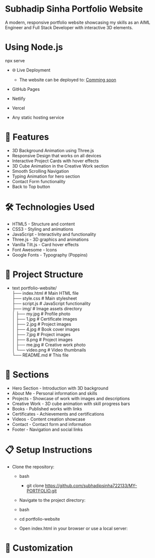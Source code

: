 # Subhadip Sinha Portfolio Website
A modern, responsive portfolio website showcasing my skills as an AIML Engineer and Full Stack Developer with interactive 3D elements.


# Using Node.js
npx serve
- 🌐 Live Deployment
    - The website can be deployed to:  [Comming soon]()

- GitHub Pages
- Netlify
- Vercel
- Any static hosting service

# 🚀 Features
- 3D Background Animation using Three.js
- Responsive Design that works on all devices
- Interactive Project Cards with hover effects
- 3D Cube Animation in the Creative Work section
- Smooth Scrolling Navigation
- Typing Animation for hero section
- Contact Form functionality
- Back to Top button

# 🛠️ Technologies Used

- HTML5 - Structure and content
- CSS3 - Styling and animations
- JavaScript - Interactivity and functionality
- Three.js - 3D graphics and animations
- Vanilla Tilt.js - Card hover effects
- Font Awesome - Icons
- Google Fonts - Typography (Poppins)

# 📁 Project Structure
- text
portfolio-website/<br>
├── index.html          # Main HTML file <br>
├── style.css           # Main stylesheet <br>
├── script.js           # JavaScript functionality <br>
├── img/                # Image assets directory <br>
│   ├── my.jpg          # Profile photo<br>
│   ├── 1.jpg           # Certificate images<br>
│   ├── 2.jpg           # Project images<br>
│   ├── 4.jpg           # Book cover images<br>
│   ├── 7.jpg           # Project images <br>
│   ├── 8.png           # Project images <br>
│   ├── me.jpg          # Creative work photo<br>
│   └── video.png       # Video thumbnails<br>
└── README.md           # This file<br>
# 🎯 Sections
- Hero Section - Introduction with 3D background<br>
- About Me - Personal information and skills
- Projects - Showcase of work with images and descriptions
- Creative Work - 3D cube animation with skill progress bars
- Books - Published works with links
- Certificates - Achievements and certifications
- Videos - Content creation showcase
- Contact - Contact form and information
- Footer - Navigation and social links

# 📋 Setup Instructions
- Clone the repository:
    - bash <br>
      - git clone https://github.com/subhadipsinha722133/MY-PORTFOLIO.git <br>
    - Navigate to the project directory:

  - bash <br>
  - cd portfolio-website <br>
  - Open index.html in your browser or use a local server:<br>


# 🔧 Customization
